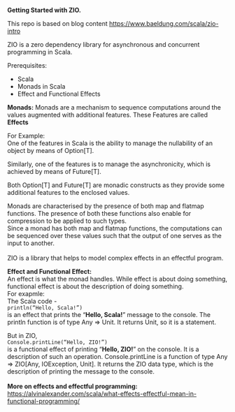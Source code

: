 **Getting Started with ZIO.**

This repo is based on blog content https://www.baeldung.com/scala/zio-intro

ZIO is a zero dependency library for asynchronous and concurrent programming in Scala.

Prerequisites: <BR>
<ul>
    <li> Scala </li>
    <li> Monads in Scala </li>
    <li> Effect and Functional Effects </li>
</ul>

**Monads:**
Monads are a mechanism to sequence computations around the values augmented with additional features.
These Features are called **Effects**

For Example: <BR>
One of the features in Scala is the ability to manage the nullability of an object by means of Option[T].

Similarly, one of the features is to manage the asynchronicity, which is achieved by means of Future[T].

Both Option[T] and Future[T] are monadic constructs 
as they provide some additional features to the enclosed values.

Monads are characterised by the presence of both map and flatmap functions.
The presence of both these functions also enable 
for compression to be applied to such types.
<BR>
Since a monad has both map and flatmap functions,
the computations can be sequenced over these values such that
the output of one serves as the input to another.
<BR> <BR>
ZIO is a library that helps to model complex effects in an effectful program.

**Effect and Functional Effect:**<BR>
An effect is what the monad handles.
While effect is about doing something, functional effect
is about the description of doing something.
<BR>
For exapmle:<BR>
The Scala code - <BR>
`println(“Hello, Scala!”)` <BR>
is an effect that prints the “**Hello, Scala!**” message to the console.
The println function is of type Any => Unit.
It returns Unit, so it is a statement.

But in ZIO, <BR>
`Console.printLine(“Hello, ZIO!”)` <BR>
is a functional effect of printing “**Hello, ZIO!**” on the console. 
It is a description of such an operation.
Console.printLine is a function of type Any => ZIO[Any, IOException, Unit].
It returns the ZIO data type, which is the description of printing the message to the console.
<BR> <BR>
**More on effects and effectful programming:** https://alvinalexander.com/scala/what-effects-effectful-mean-in-functional-programming/
